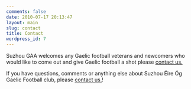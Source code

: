 ```yaml
---
comments: false
date: 2010-07-17 20:13:47
layout: main
slug: contact
title: Contact
wordpress_id: 7
---
```


Suzhou GAA welcomes any Gaelic football veterans and newcomers who would like to come out and give Gaelic football a shot please [contact us.](/contact)

If you have questions, comments or anything else about Suzhou Éire Óg Gaelic Football club, please [contact us.](/contact)!

